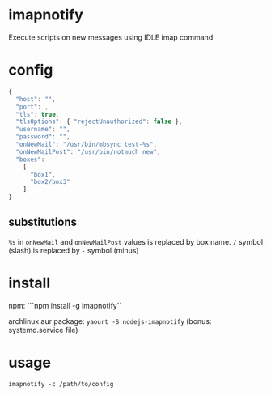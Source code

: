 # imapnotify

Execute scripts on new messages using IDLE imap command

# config

```javascript
{
  "host": "",
  "port": ,
  "tls": true,
  "tlsOptions": { "rejectUnauthorized": false },
  "username": "",
  "password": "",
  "onNewMail": "/usr/bin/mbsync test-%s",
  "onNewMailPost": "/usr/bin/notmuch new",
  "boxes":
    [
      "box1",
      "box2/box3"
    ]
}
```

## substitutions
`%s` in `onNewMail` and `onNewMailPost` values is replaced by box name.
`/` symbol (slash) is replaced by `-` symbol (minus)

# install

npm:
    ```npm install -g imapnotify``

archlinux aur package:
    ```yaourt -S nodejs-imapnotify``` (bonus: systemd.service file)

# usage

```imapnotify -c /path/to/config```
